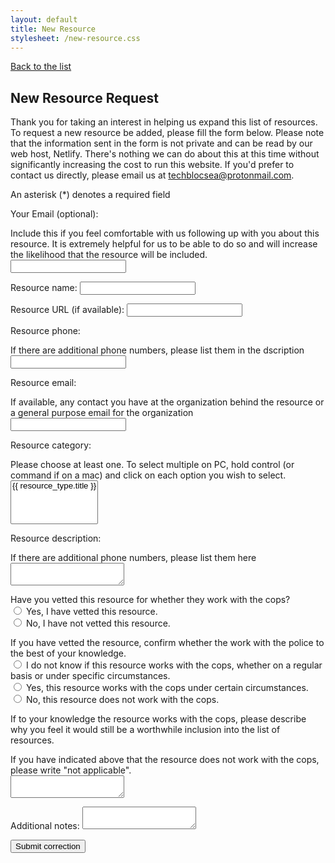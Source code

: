 ```yaml
---
layout: default
title: New Resource
stylesheet: /new-resource.css
---
```


<a href="/">Back to the list</a>

<h2>New Resource Request</h2>

<p>
    Thank you for taking an interest in helping us expand this list of resources. To request a new resource be added, please fill the form below. Please note that the information sent in the form is not private and can be read by our web host, Netlify. There's nothing we can do about this at this time without significantly increasing the cost to run this website. If you'd prefer to contact us directly, please email us at <a href="mailto:techblocsea@protonmail.com">techblocsea@protonmail.com</a>.
</p>

<form name="new-resource" data-netlify="true" method="POST">
    <p>An asterisk (*) denotes a required field</p>
    <p>
        <label for="submitter-email">Your Email (optional):</label>
        <aside>Include this if you feel comfortable with us following up with you about this resource. It is extremely helpful for us to be able to do so and will increase the likelihood that the resource will be included.</aside>
        <input id="submitter-email" type="email" name="submitter-email" />
    </p>
    <p>
        <label class="required">Resource name: <input type="text" required name="name" /></label>
    </p>
    <p>
        <label>Resource URL (if available): <input type="url" name="url" /></label>
    </p>
    <p>
        <label class="required" for="phone">Resource phone:</label>
        <aside>If there are additional phone numbers, please list them in the dscription</aside>
        <input id="phone" type="tel" required name="phone" />
    </p>
    <p>
        <label for="resource-email">Resource email:</label>
        <aside>If available, any contact you have at the organization behind the resource or a general purpose email for the organization</aside>
        <input id="resource-email" type="email" name="resource-email" />
    </p>
    <p>
        <label class="required" for="category">Resource category:</label>
        <aside>Please choose at least one. To select multiple on PC, hold control (or command if on a mac) and click on each option you wish to select.</aside>
        <select id="category" name="category" multiple required>
            {% for resource_type in site.resource_types %}
                <option value="{{ resource_type.slug }}">{{ resource_type.title }}</option>
            {% endfor %}
        </select>
    </p>
    <p>
        <label class="required" for="description">Resource description:</label>
        <aside>If there are additional phone numbers, please list them here</aside>
        <textarea id="description" name="description" required></textarea>
    </p>
    <p>
        <div class="required">Have you vetted this resource for whether they work with the cops?</div>
        <div class="flex-row">
            <input id="vetted-yes" required type="radio" name="vetted" value="yes">
            <label for="vetted-yes">Yes, I have vetted this resource.</label>
        </div>
        <div class="flex-row">
            <input id="vetted-no" required type="radio" name="vetted" value="no">
            <label for="vetted-no">No, I have not vetted this resource.</label>
        </div>
    </p>
    <p>
        <div class="required">If you have vetted the resource, confirm whether the work with the police to the best of your knowledge.</div>
        <div class="flex-row">
            <input id="cops-unknown" required type="radio" name="cops" value="unknown">
            <label for="cops-unknown">I do not know if this resource works with the cops, whether on a regular basis or under specific circumstances.</label>
        </div>
        <div class="flex-row">
            <input id="cops-yes" required type="radio" name="cops" value="yes">
            <label for="cops-yes">Yes, this resource works with the cops under certain circumstances.</label>
        </div>
        <div class="flex-row">
            <input id="cops-no" required type="radio" name="cops" value="no">
            <label for="cops-no">No, this resource does not work with the cops.</label>
        </div>
    </p>
    <p>
        <label class="required" for="why-include">
            If to your knowledge the resource works with the cops, please describe why you feel it would still be a worthwhile inclusion into the list of resources.</label>
        <aside>If you have indicated above that the resource does not work with the cops, please write "not applicable".</aside>
        <textarea required id="why-include" name="why-include"></textarea>
    </p>
    <p>
        <label>Additional notes: <textarea name="notes"></textarea></label>
    </p>
    <p>
        <button type="submit">Submit correction</button>
    </p>
</form>
